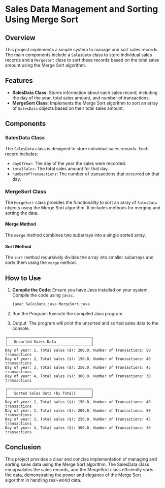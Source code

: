 # Sales Data Management and Sorting Using Merge Sort

## Overview
This project implements a simple system to manage and sort sales records. The main components include a `SalesData` class to store individual sales records and a `MergeSort` class to sort these records based on the total sales amount using the Merge Sort algorithm.

## Features
- **SalesData Class**: Stores information about each sales record, including the day of the year, total sales amount, and number of transactions.
- **MergeSort Class**: Implements the Merge Sort algorithm to sort an array of `SalesData` objects based on their total sales amount.

## Components

### SalesData Class
The `SalesData` class is designed to store individual sales records. Each record includes:
- `dayOfYear`: The day of the year the sales were recorded.
- `totalSales`: The total sales amount for that day.
- `numberOfTransactions`: The number of transactions that occurred on that day.

### MergeSort Class
The `MergeSort` class provides the functionality to sort an array of `SalesData` objects using the Merge Sort algorithm. It includes methods for merging and sorting the data.

#### Merge Method
The `merge` method combines two subarrays into a single sorted array.

#### Sort Method
The `sort` method recursively divides the array into smaller subarrays and sorts them using the `merge` method.

## How to Use
1. **Compile the Code**: Ensure you have Java installed on your system. Compile the code using `javac`.
   ```sh
   javac SalesData.java MergeSort.java
   ```

2. Run the Program: Execute the compiled Java program.

3. Output: The program will print the unsorted and sorted sales data to the console.

```
┌──────────────────────────────────────┐
│   Unsorted Sales Data                │
└──────────────────────────────────────┘
Day of year: 1, Total sales ($): 200.0, Number of Transactions: 50 transactions
Day of year: 2, Total sales ($): 150.0, Number of Transactions: 40 transactions
Day of year: 3, Total sales ($): 250.0, Number of Transactions: 45 transactions
Day of year: 4, Total sales ($): 300.0, Number of Transactions: 30 transactions

┌──────────────────────────────────────┐
│   Sorted Sales Data (by Total)       │
└──────────────────────────────────────┘
Day of year: 2, Total sales ($): 150.0, Number of Transactions: 40 transactions
Day of year: 1, Total sales ($): 200.0, Number of Transactions: 50 transactions
Day of year: 3, Total sales ($): 250.0, Number of Transactions: 45 transactions
Day of year: 4, Total sales ($): 300.0, Number of Transactions: 30 transactions
```

## Conclusion
This project provides a clear and concise implementation of managing and sorting sales data using the Merge Sort algorithm. The SalesData class encapsulates the sales records, and the MergeSort class efficiently sorts the data, demonstrating the power and elegance of the Merge Sort algorithm in handling real-world data.
